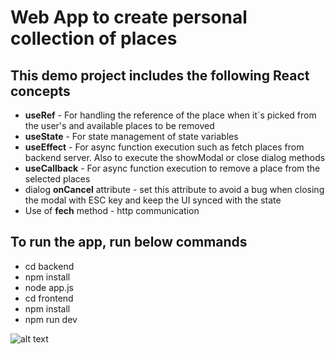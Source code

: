 <h1>Web App to create personal collection of places</h1>

<h2>This demo project includes the following React concepts</h1>
<ul>
    <li><b>useRef</b> - For handling the reference of the place when it´s picked from the user's and available places to be removed</li>
    <li><b>useState</b> - For state management of state variables</li>
    <li><b>useEffect</b> - For async function execution such as fetch places from backend server. Also to execute the showModal or close dialog methods</li>
    <li><b>useCallback</b> - For async function execution to remove a place from the selected places</li>
    <li>dialog <b>onCancel</b> attribute - set this attribute to avoid a bug when closing the modal with ESC key and keep the UI synced with the state</li>
    <li>Use of <b>fech</b> method - http communication</li>
</ul>

<h2>To run the app, run below commands</h2>
<ul>
    <li>cd backend</li>
    <li>npm install</li>
    <li>node app.js</li>
    <li>cd frontend</li>
    <li>npm install</li>
    <li>npm run dev</li>
</ul>

![alt text](https://github.com/eduardo-c/place-picker/blob/main/src/assets/image.png?raw=true)